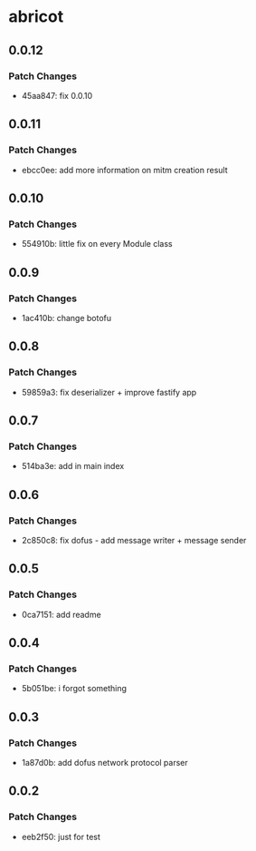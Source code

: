 # abricot

## 0.0.12

### Patch Changes

- 45aa847: fix 0.0.10

## 0.0.11

### Patch Changes

- ebcc0ee: add more information on mitm creation result

## 0.0.10

### Patch Changes

- 554910b: little fix on every Module class

## 0.0.9

### Patch Changes

- 1ac410b: change botofu

## 0.0.8

### Patch Changes

- 59859a3: fix deserializer + improve fastify app

## 0.0.7

### Patch Changes

- 514ba3e: add in main index

## 0.0.6

### Patch Changes

- 2c850c8: fix dofus - add message writer + message sender

## 0.0.5

### Patch Changes

- 0ca7151: add readme

## 0.0.4

### Patch Changes

- 5b051be: i forgot something

## 0.0.3

### Patch Changes

- 1a87d0b: add dofus network protocol parser

## 0.0.2

### Patch Changes

- eeb2f50: just for test
